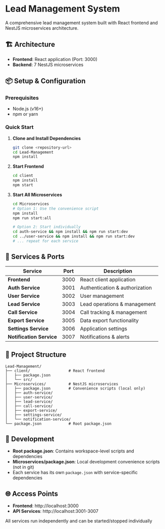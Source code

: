 # Lead Management System

A comprehensive lead management system built with React frontend and NestJS microservices architecture.

## 🏗️ Architecture

- **Frontend**: React application (Port: 3000)
- **Backend**: 7 NestJS microservices

## 📦 Setup & Configuration

### Prerequisites

- Node.js (v16+)
- npm or yarn

### Quick Start

1. **Clone and Install Dependencies**

   ```bash
   git clone <repository-url>
   cd Lead-Management
   npm install
   ```

2. **Start Frontend**

   ```bash
   cd client
   npm install
   npm start
   ```

3. **Start All Microservices**

   ```bash
   cd Microservices
   # Option 1: Use the convenience script
   npm install
   npm run start:all

   # Option 2: Start individually
   cd auth-service && npm install && npm run start:dev
   cd ../user-service && npm install && npm run start:dev
   # ... repeat for each service
   ```

## 🚀 Services & Ports

| Service                  | Port | Description                    |
| ------------------------ | ---- | ------------------------------ |
| **Frontend**             | 3000 | React client application       |
| **Auth Service**         | 3001 | Authentication & authorization |
| **User Service**         | 3002 | User management                |
| **Lead Service**         | 3003 | Lead operations & management   |
| **Call Service**         | 3004 | Call tracking & management     |
| **Export Service**       | 3005 | Data export functionality      |
| **Settings Service**     | 3006 | Application settings           |
| **Notification Service** | 3007 | Notifications & alerts         |

## 📁 Project Structure

```
Lead-Management/
├── client/                 # React frontend
│   ├── package.json
│   └── src/
├── Microservices/          # NestJS microservices
│   ├── package.json        # Convenience scripts (local only)
│   ├── auth-service/
│   ├── user-service/
│   ├── lead-service/
│   ├── call-service/
│   ├── export-service/
│   ├── settings-service/
│   └── notification-service/
└── package.json            # Root package.json
```

## 🔧 Development

- **Root package.json**: Contains workspace-level scripts and dependencies
- **Microservices/package.json**: Local development convenience scripts (not in git)
- Each service has its own `package.json` with service-specific dependencies

## 🌐 Access Points

- **Frontend**: http://localhost:3000
- **API Services**: http://localhost:3001-3007

All services run independently and can be started/stopped individually
